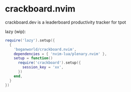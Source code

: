 # crackboard.nvim

crackboard.dev is a leaderboard productivity tracker for tpot

lazy (wip):

```lua
require('lazy').setup({
  {
    'boganworld/crackboard.nvim',
    dependencies = { 'nvim-lua/plenary.nvim' },
    setup = function()
      require('crackboard').setup({
        session_key = 'xx',
      })
    end,
  }
})
```